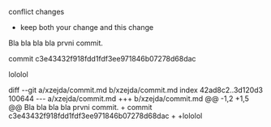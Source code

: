 conflict changes
- keep both your change and this change

Bla bla bla bla prvni commit.

commit c3e43432f918fdd1fdf3ee971846b07278d68dac

lololol

diff --git a/xzejda/commit.md b/xzejda/commit.md
index 42ad8c2..3d120d3 100644
--- a/xzejda/commit.md
+++ b/xzejda/commit.md
@@ -1,2 +1,5 @@
 Bla bla bla bla prvni commit.
+
 commit c3e43432f918fdd1fdf3ee971846b07278d68dac
+
+lololol

